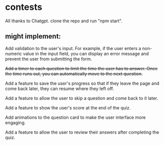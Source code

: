 # contests

All thanks to Chatgpt.
clone the repo and run "npm start".

## might implement:
Add validation to the user's input. For example, if the user enters a non-numeric value in the input field, you can display an error message and prevent the user from submitting the form.

~~Add a timer to each question to limit the time the user has to answer. Once the time runs out, you can automatically move to the next question.~~

Add a feature to save the user's progress so that if they leave the page and come back later, they can resume where they left off.

Add a feature to allow the user to skip a question and come back to it later.

Add a feature to show the user's score at the end of the quiz.

Add animations to the question card to make the user interface more engaging.

Add a feature to allow the user to review their answers after completing the quiz.
